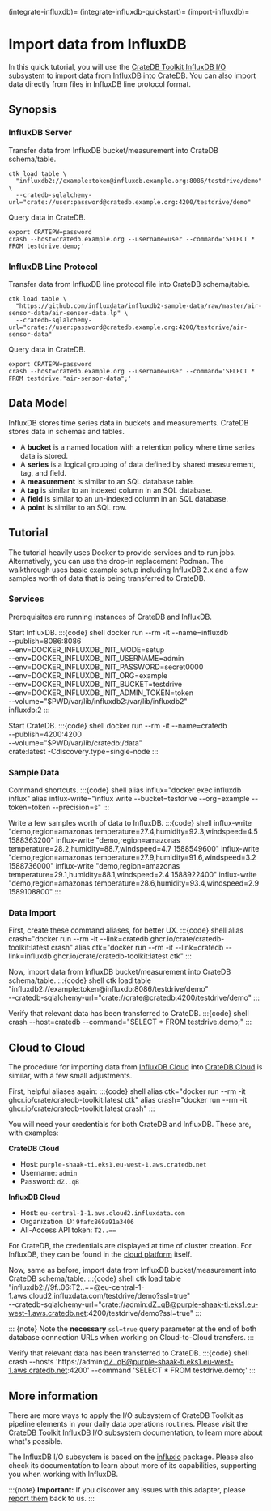 (integrate-influxdb)=
(integrate-influxdb-quickstart)=
(import-influxdb)=
# Import data from InfluxDB

In this quick tutorial, you will use the [CrateDB Toolkit InfluxDB I/O subsystem]
to import data from [InfluxDB] into [CrateDB]. You can also import data directly
from files in InfluxDB line protocol format.

## Synopsis

### InfluxDB Server
Transfer data from InfluxDB bucket/measurement into CrateDB schema/table.
```shell
ctk load table \
  "influxdb2://example:token@influxdb.example.org:8086/testdrive/demo" \
  --cratedb-sqlalchemy-url="crate://user:password@cratedb.example.org:4200/testdrive/demo"
```
Query data in CrateDB.
```shell
export CRATEPW=password
crash --host=cratedb.example.org --username=user --command='SELECT * FROM testdrive.demo;'
```

### InfluxDB Line Protocol
Transfer data from InfluxDB line protocol file into CrateDB schema/table.
```shell
ctk load table \
  "https://github.com/influxdata/influxdb2-sample-data/raw/master/air-sensor-data/air-sensor-data.lp" \
  --cratedb-sqlalchemy-url="crate://user:password@cratedb.example.org:4200/testdrive/air-sensor-data"
```
Query data in CrateDB.
```shell
export CRATEPW=password
crash --host=cratedb.example.org --username=user --command='SELECT * FROM testdrive."air-sensor-data";'
```


## Data Model

InfluxDB stores time series data in buckets and measurements. CrateDB stores
data in schemas and tables.

- A **bucket** is a named location with a retention policy where time series data is stored.
- A **series** is a logical grouping of data defined by shared measurement, tag, and field.
- A **measurement** is similar to an SQL database table.
- A **tag** is similar to an indexed column in an SQL database.
- A **field** is similar to an un-indexed column in an SQL database.
- A **point** is similar to an SQL row.

## Tutorial

The tutorial heavily uses Docker to provide services and to run jobs.
Alternatively, you can use the drop-in replacement Podman.
The walkthrough uses basic example setup including InfluxDB 2.x and
a few samples worth of data that is being transferred to CrateDB.

### Services

Prerequisites are running instances of CrateDB and InfluxDB.

Start InfluxDB.
:::{code} shell
docker run --rm -it --name=influxdb \
  --publish=8086:8086 \
  --env=DOCKER_INFLUXDB_INIT_MODE=setup \
  --env=DOCKER_INFLUXDB_INIT_USERNAME=admin \
  --env=DOCKER_INFLUXDB_INIT_PASSWORD=secret0000 \
  --env=DOCKER_INFLUXDB_INIT_ORG=example \
  --env=DOCKER_INFLUXDB_INIT_BUCKET=testdrive \
  --env=DOCKER_INFLUXDB_INIT_ADMIN_TOKEN=token \
  --volume="$PWD/var/lib/influxdb2:/var/lib/influxdb2" \
  influxdb:2
:::

Start CrateDB.
:::{code} shell
docker run --rm -it --name=cratedb \
  --publish=4200:4200 \
  --volume="$PWD/var/lib/cratedb:/data" \
  crate:latest -Cdiscovery.type=single-node
:::

### Sample Data
Command shortcuts. 
:::{code} shell
alias influx="docker exec influxdb influx"
alias influx-write="influx write --bucket=testdrive --org=example --token=token --precision=s"
:::

Write a few samples worth of data to InfluxDB.
:::{code} shell
influx-write "demo,region=amazonas temperature=27.4,humidity=92.3,windspeed=4.5 1588363200"
influx-write "demo,region=amazonas temperature=28.2,humidity=88.7,windspeed=4.7 1588549600"
influx-write "demo,region=amazonas temperature=27.9,humidity=91.6,windspeed=3.2 1588736000"
influx-write "demo,region=amazonas temperature=29.1,humidity=88.1,windspeed=2.4 1588922400"
influx-write "demo,region=amazonas temperature=28.6,humidity=93.4,windspeed=2.9 1589108800"
:::

### Data Import

First, create these command aliases, for better UX.
:::{code} shell
alias crash="docker run --rm -it --link=cratedb ghcr.io/crate/cratedb-toolkit:latest crash"
alias ctk="docker run --rm -it --link=cratedb --link=influxdb ghcr.io/crate/cratedb-toolkit:latest ctk"
:::

Now, import data from InfluxDB bucket/measurement into CrateDB schema/table.
:::{code} shell
ctk load table \
  "influxdb2://example:token@influxdb:8086/testdrive/demo" \
  --cratedb-sqlalchemy-url="crate://crate@cratedb:4200/testdrive/demo"
:::

Verify that relevant data has been transferred to CrateDB.
:::{code} shell
crash --host=cratedb --command="SELECT * FROM testdrive.demo;"
:::

## Cloud to Cloud

The procedure for importing data from [InfluxDB Cloud] into [CrateDB Cloud] is
similar, with a few small adjustments.

First, helpful aliases again:
:::{code} shell
alias ctk="docker run --rm -it ghcr.io/crate/cratedb-toolkit:latest ctk"
alias crash="docker run --rm -it ghcr.io/crate/cratedb-toolkit:latest crash"
:::

You will need your credentials for both CrateDB and InfluxDB. 
These are, with examples:

**CrateDB Cloud**
* Host: ```purple-shaak-ti.eks1.eu-west-1.aws.cratedb.net```
* Username: ```admin```
* Password: ```dZ..qB```

**InfluxDB Cloud**
  * Host: ```eu-central-1-1.aws.cloud2.influxdata.com```
  * Organization ID: ```9fafc869a91a3406```
  * All-Access API token: ```T2..==```

For CrateDB, the credentials are displayed at time of cluster creation.
For InfluxDB, they can be found in the [cloud platform] itself.

Now, same as before, import data from InfluxDB bucket/measurement into 
CrateDB schema/table.
:::{code} shell
ctk load table \
  "influxdb2://9f..06:T2..==@eu-central-1-1.aws.cloud2.influxdata.com/testdrive/demo?ssl=true" \
  --cratedb-sqlalchemy-url="crate://admin:dZ..qB@purple-shaak-ti.eks1.eu-west-1.aws.cratedb.net:4200/testdrive/demo?ssl=true"
:::

::: {note}
Note the **necessary** `ssl=true` query parameter at the end of both database connection URLs
when working on Cloud-to-Cloud transfers.
:::

Verify that relevant data has been transferred to CrateDB.
:::{code} shell
crash --hosts 'https://admin:dZ..qB@purple-shaak-ti.eks1.eu-west-1.aws.cratedb.net:4200' --command 'SELECT * FROM testdrive.demo;'
:::

## More information

There are more ways to apply the I/O subsystem of CrateDB Toolkit as
pipeline elements in your daily data operations routines. Please visit the 
[CrateDB Toolkit InfluxDB I/O subsystem] documentation, to learn more about what's possible.

The InfluxDB I/O subsystem is based on the [influxio] package. Please also
check its documentation to learn about more of its capabilities, supporting
you when working with InfluxDB.

:::{note}
**Important:** If you discover any issues with this adapter, please
[report them] back to us.
:::


[cloud platform]: https://docs.influxdata.com/influxdb/cloud/admin
[CrateDB]: https://github.com/crate/crate
[CrateDB Cloud]: https://console.cratedb.cloud/
[CrateDB Toolkit InfluxDB I/O subsystem]: https://cratedb-toolkit.readthedocs.io/io/influxdb/loader.html
[InfluxDB]: https://github.com/influxdata/influxdb
[InfluxDB Cloud]: https://cloud2.influxdata.com/
[influxio]: https://influxio.readthedocs.io/
[report them]: https://github.com/crate/cratedb-toolkit/issues
[What are series and bucket in InfluxDB]: https://stackoverflow.com/questions/58190272/what-are-series-and-bucket-in-influxdb/69951376#69951376
